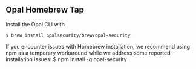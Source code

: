 Opal Homebrew Tap
-------------------

Install the Opal CLI with

    $ brew install opalsecurity/brew/opal-security

If you encounter issues with Homebrew installation, we recommend using npm as a temporary workaround while we address some reported installation issues:
    $ npm install -g opal-security
